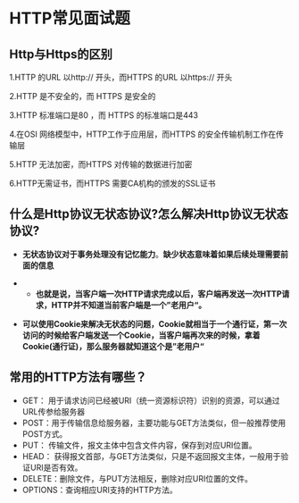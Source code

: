 # HTTP常见面试题

## Http与Https的区别

1.HTTP 的URL 以http:// 开头，而HTTPS 的URL 以https:// 开头

2.HTTP 是不安全的，而 HTTPS 是安全的

3.HTTP 标准端口是80 ，而 HTTPS 的标准端口是443

4.在OSI 网络模型中，HTTP工作于应用层，而HTTPS 的安全传输机制工作在传输层

5.HTTP 无法加密，而HTTPS 对传输的数据进行加密

6.HTTP无需证书，而HTTPS 需要CA机构的颁发的SSL证书

## 什么是Http协议无状态协议?怎么解决Http协议无状态协议?

- **无状态协议对于事务处理没有记忆能力**。**缺少状态意味着如果后续处理需要前面的信息**

- - **也就是说，当客户端一次HTTP请求完成以后，客户端再发送一次HTTP请求，HTTP并不知道当前客户端是一个”老用户“。**

- **可以使用Cookie来解决无状态的问题，Cookie就相当于一个通行证，第一次访问的时候给客户端发送一个Cookie，当客户端再次来的时候，拿着Cookie(通行证)，那么服务器就知道这个是”老用户“**

## 常用的HTTP方法有哪些？

- GET： 用于请求访问已经被URI（统一资源标识符）识别的资源，可以通过URL传参给服务器
- POST：用于传输信息给服务器，主要功能与GET方法类似，但一般推荐使用POST方式。
- PUT： 传输文件，报文主体中包含文件内容，保存到对应URI位置。
- HEAD： 获得报文首部，与GET方法类似，只是不返回报文主体，一般用于验证URI是否有效。
- DELETE：删除文件，与PUT方法相反，删除对应URI位置的文件。
- OPTIONS：查询相应URI支持的HTTP方法。